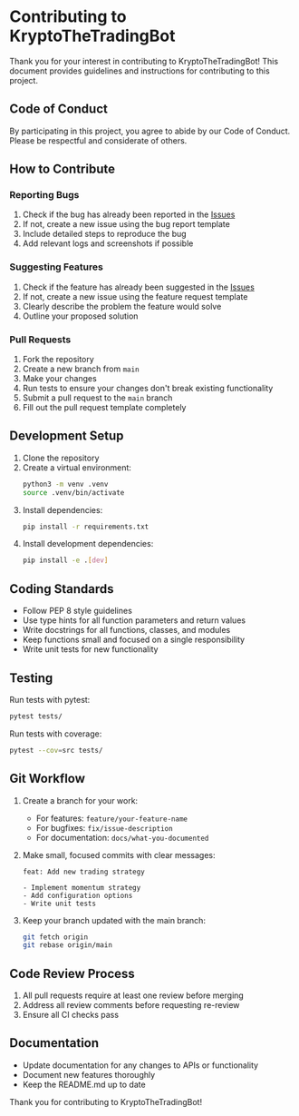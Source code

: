 # Contributing to KryptoTheTradingBot

Thank you for your interest in contributing to KryptoTheTradingBot! This document provides guidelines and instructions for contributing to this project.

## Code of Conduct

By participating in this project, you agree to abide by our Code of Conduct. Please be respectful and considerate of others.

## How to Contribute

### Reporting Bugs

1. Check if the bug has already been reported in the [Issues](https://github.com/mjcascio/KryptoTheTradingBot/issues)
2. If not, create a new issue using the bug report template
3. Include detailed steps to reproduce the bug
4. Add relevant logs and screenshots if possible

### Suggesting Features

1. Check if the feature has already been suggested in the [Issues](https://github.com/mjcascio/KryptoTheTradingBot/issues)
2. If not, create a new issue using the feature request template
3. Clearly describe the problem the feature would solve
4. Outline your proposed solution

### Pull Requests

1. Fork the repository
2. Create a new branch from `main`
3. Make your changes
4. Run tests to ensure your changes don't break existing functionality
5. Submit a pull request to the `main` branch
6. Fill out the pull request template completely

## Development Setup

1. Clone the repository
2. Create a virtual environment:
   ```bash
   python3 -m venv .venv
   source .venv/bin/activate
   ```
3. Install dependencies:
   ```bash
   pip install -r requirements.txt
   ```
4. Install development dependencies:
   ```bash
   pip install -e .[dev]
   ```

## Coding Standards

- Follow PEP 8 style guidelines
- Use type hints for all function parameters and return values
- Write docstrings for all functions, classes, and modules
- Keep functions small and focused on a single responsibility
- Write unit tests for new functionality

## Testing

Run tests with pytest:
```bash
pytest tests/
```

Run tests with coverage:
```bash
pytest --cov=src tests/
```

## Git Workflow

1. Create a branch for your work:
   - For features: `feature/your-feature-name`
   - For bugfixes: `fix/issue-description`
   - For documentation: `docs/what-you-documented`

2. Make small, focused commits with clear messages:
   ```
   feat: Add new trading strategy
   
   - Implement momentum strategy
   - Add configuration options
   - Write unit tests
   ```

3. Keep your branch updated with the main branch:
   ```bash
   git fetch origin
   git rebase origin/main
   ```

## Code Review Process

1. All pull requests require at least one review before merging
2. Address all review comments before requesting re-review
3. Ensure all CI checks pass

## Documentation

- Update documentation for any changes to APIs or functionality
- Document new features thoroughly
- Keep the README.md up to date

Thank you for contributing to KryptoTheTradingBot! 